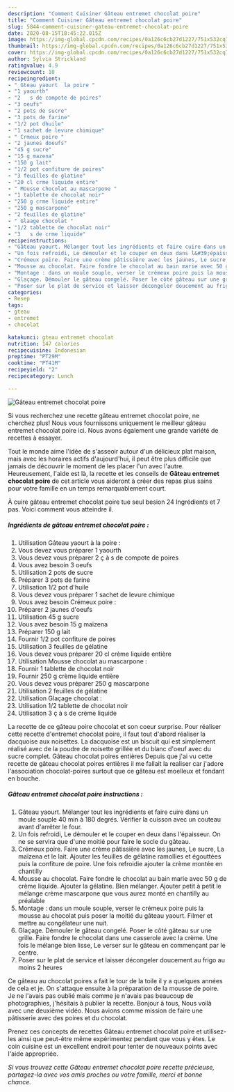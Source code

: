 ```yaml
---
description: "Comment Cuisiner Gâteau entremet chocolat poire"
title: "Comment Cuisiner Gâteau entremet chocolat poire"
slug: 5844-comment-cuisiner-gateau-entremet-chocolat-poire
date: 2020-08-15T18:45:22.015Z
image: https://img-global.cpcdn.com/recipes/0a126c6cb27d1227/751x532cq70/gateau-entremet-chocolat-poire-photo-principale-de-la-recette.jpg
thumbnail: https://img-global.cpcdn.com/recipes/0a126c6cb27d1227/751x532cq70/gateau-entremet-chocolat-poire-photo-principale-de-la-recette.jpg
cover: https://img-global.cpcdn.com/recipes/0a126c6cb27d1227/751x532cq70/gateau-entremet-chocolat-poire-photo-principale-de-la-recette.jpg
author: Sylvia Strickland
ratingvalue: 4.9
reviewcount: 10
recipeingredient:
- " Gteau yaourt  la poire "
- "1 yaourth"
- "2   s de compote de poires"
- "3 oeufs"
- "2 pots de sucre"
- "3 pots de farine"
- "1/2 pot dhuile"
- "1 sachet de levure chimique"
- " Crmeux poire "
- "2 jaunes doeufs"
- "45 g sucre"
- "15 g mazena"
- "150 g lait"
- "1/2 pot confiture de poires"
- "3 feuilles de glatine"
- "20 cl crme liquide entire"
- " Mousse chocolat au mascarpone "
- "1 tablette de chocolat noir"
- "250 g crme liquide entire"
- "250 g mascarpone"
- "2 feuilles de glatine"
- " Glaage chocolat "
- "1/2 tablette de chocolat noir"
- "3   s de crme liquide"
recipeinstructions:
- "Gâteau yaourt. Mélanger tout les ingrédients et faire cuire dans un moule souple 40 min à 180 degrés. Vérifier la cuisson avec un couteau avant d&#39;arrêter le four."
- "Un fois refroidi, Le démouler et le couper en deux dans l&#39;épaisseur. On ne se servira que d&#39;une moitié pour faire le socle du gâteau."
- "Crémeux poire. Faire une crème pâtissière avec les jaunes, Le sucre, La maïzena et le lait. Ajouter les feuilles de gélatine ramollies et égouttées puis la confiture de poire. Une fois refroidie ajouter la crème montée en chantilly"
- "Mousse au chocolat. Faire fondre le chocolat au bain marie avec 50 g de crème liquide. Ajouter la gélatine. Bien mélanger. Ajouter petit à petit le mélange crème mascarpone que vous aurez monté en chantilly au préalable"
- "Montage : dans un moule souple, verser le crémeux poire puis la mousse au chocolat puis poser la moitié du gâteau yaourt. Filmer et mettre au congélateur une nuit."
- "Glaçage. Démouler le gâteau congelé. Poser le côté gâteau sur une grille. Faire fondre le chocolat dans une casserole avec la crème. Une fois le mélange bien lisse, Le verser sur le gâteau en commençant par le centre."
- "Poser sur le plat de service et laisser décongeler doucement au frigo au moins 2 heures"
categories:
- Resep
tags:
- gteau
- entremet
- chocolat

katakunci: gteau entremet chocolat 
nutrition: 147 calories
recipecuisine: Indonesian
preptime: "PT29M"
cooktime: "PT41M"
recipeyield: "2"
recipecategory: Lunch

---
```



![Gâteau entremet chocolat poire](https://img-global.cpcdn.com/recipes/0a126c6cb27d1227/751x532cq70/gateau-entremet-chocolat-poire-photo-principale-de-la-recette.jpg)

Si vous recherchez une recette gâteau entremet chocolat poire, ne cherchez plus! Nous vous fournissons uniquement le meilleur gâteau entremet chocolat poire ici. Nous avons également une grande variété de recettes à essayer.

Tout le monde aime l'idée de s'asseoir autour d'un délicieux plat maison, mais avec les horaires actifs d'aujourd'hui, il peut être plus difficile que jamais de découvrir le moment de les placer l'un avec l'autre. Heureusement, l'aide est là, la recette et les conseils de <strong> Gâteau entremet chocolat poire </strong> de cet article vous aideront à créer des repas plus sains pour votre famille en un temps remarquablement court.

<!--inarticleads1-->

À cuire gâteau entremet chocolat poire tue seul besion 24 Ingrédients et 7 pas. Voici comment vous atteindre il.

##### Ingrédients de gâteau entremet chocolat poire :

1. Utilisation  Gâteau yaourt à la poire :
1. Vous devez vous préparer 1 yaourth
1. Vous devez vous préparer 2 ç à s de compote de poires
1. Vous avez besoin 3 oeufs
1. Utilisation 2 pots de sucre
1. Préparer 3 pots de farine
1. Utilisation 1/2 pot d&#39;huile
1. Vous devez vous préparer 1 sachet de levure chimique
1. Vous avez besoin  Crémeux poire :
1. Préparer 2 jaunes d&#39;oeufs
1. Utilisation 45 g sucre
1. Vous avez besoin 15 g maïzena
1. Préparer 150 g lait
1. Fournir 1/2 pot confiture de poires
1. Utilisation 3 feuilles de gélatine
1. Vous devez vous préparer 20 cl crème liquide entière
1. Utilisation  Mousse chocolat au mascarpone :
1. Fournir 1 tablette de chocolat noir
1. Fournir 250 g crème liquide entière
1. Vous devez vous préparer 250 g mascarpone
1. Utilisation 2 feuilles de gélatine
1. Utilisation  Glaçage chocolat :
1. Utilisation 1/2 tablette de chocolat noir
1. Utilisation 3 ç à s de crème liquide


La recette de ce gâteau poire chocolat et son coeur surprise. Pour réaliser cette recette d&#39;entremet chocolat poire, il faut tout d&#39;abord réaliser la dacquoise aux noisettes. La dacquoise est un biscuit qui est simplement réalisé avec de la poudre de noisette grillée et du blanc d&#39;oeuf avec du sucre complet. Gâteau chocolat poires entières Depuis que j&#39;ai vu cette recette de gâteau chocolat poires entières il me fallait la realiser car j&#39;adore l&#39;association chocolat-poires surtout que ce gâteau est moelleux et fondant en bouche. 

<!--inarticleads2-->

##### Gâteau entremet chocolat poire instructions :

1. Gâteau yaourt. Mélanger tout les ingrédients et faire cuire dans un moule souple 40 min à 180 degrés. Vérifier la cuisson avec un couteau avant d&#39;arrêter le four.
1. Un fois refroidi, Le démouler et le couper en deux dans l&#39;épaisseur. On ne se servira que d&#39;une moitié pour faire le socle du gâteau.
1. Crémeux poire. Faire une crème pâtissière avec les jaunes, Le sucre, La maïzena et le lait. Ajouter les feuilles de gélatine ramollies et égouttées puis la confiture de poire. Une fois refroidie ajouter la crème montée en chantilly
1. Mousse au chocolat. Faire fondre le chocolat au bain marie avec 50 g de crème liquide. Ajouter la gélatine. Bien mélanger. Ajouter petit à petit le mélange crème mascarpone que vous aurez monté en chantilly au préalable
1. Montage : dans un moule souple, verser le crémeux poire puis la mousse au chocolat puis poser la moitié du gâteau yaourt. Filmer et mettre au congélateur une nuit.
1. Glaçage. Démouler le gâteau congelé. Poser le côté gâteau sur une grille. Faire fondre le chocolat dans une casserole avec la crème. Une fois le mélange bien lisse, Le verser sur le gâteau en commençant par le centre.
1. Poser sur le plat de service et laisser décongeler doucement au frigo au moins 2 heures


Ce gâteau au chocolat poires a fait le tour de la toile il y a quelques années de cela et je. On s&#39;attaque ensuite à la préparation de la mousse de poire. Je ne l&#39;avais pas oublié mais comme je n&#39;avais pas beaucoup de photographies, j&#39;hésitais à publier la recette. Bonjour à tous, Nous voilà avec une deuxième vidéo. Nous avions comme mission de faire une pâtisserie avec des poires et du chocolat. 

<!--inarticleads1-->

<p>
Prenez ces concepts de recettes Gâteau entremet chocolat poire et utilisez-les ainsi que peut-être même expérimentez pendant que vous y êtes. Le coin cuisine est un excellent endroit pour tenter de nouveaux points avec l'aide appropriée.
</p>

<p>
<i>Si vous trouvez cette Gâteau entremet chocolat poire recette précieuse, partagez-la avec vos amis proches ou votre famille, merci et bonne chance.</i>
</p>
